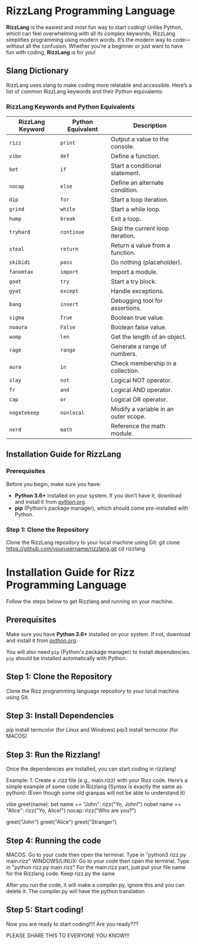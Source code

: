 # RizzLang Programming Language

**RizzLang** is the easiest and most fun way to start coding! Unlike Python, which can feel overwhelming with all its complex keywords, RizzLang simplifies programming using modern words. It’s the modern way to code—without all the confusion. Whether you’re a beginner or just want to have fun with coding, **RizzLang** is for you!

## Slang Dictionary

RizzLang uses slang to make coding more relatable and accessible. Here’s a list of common RizzLang keywords and their Python equivalents:

### RizzLang Keywords and Python Equivalents

| **RizzLang Keyword** | **Python Equivalent** | **Description**               |
|-----------------------|-----------------------|--------------------------------|
| `rizz`               | `print`              | Output a value to the console.|
| `vibe`               | `def`                | Define a function.            |
| `bet`                | `if`                 | Start a conditional statement.|
| `nocap`              | `else`               | Define an alternate condition.|
| `dip`                | `for`                | Start a loop iteration.       |
| `grind`              | `while`              | Start a while loop.           |
| `hump`               | `break`              | Exit a loop.                  |
| `tryhard`            | `continue`           | Skip the current loop iteration.|
| `steal`              | `return`             | Return a value from a function.|
| `skibidi`            | `pass`               | Do nothing (placeholder).     |
| `fanomtax`           | `import`             | Import a module.              |
| `goat`               | `try`                | Start a try block.            |
| `gyat`               | `except`             | Handle exceptions.            |
| `bang`               | `insert`             | Debugging tool for assertions.|
| `sigma`              | `True`               | Boolean true value.           |
| `noaura`             | `False`              | Boolean false value.          |
| `womp`               | `len`                | Get the length of an object.  |
| `rage`               | `range`              | Generate a range of numbers.  |
| `aura`               | `in`                 | Check membership in a collection.|
| `slay`               | `not`                | Logical NOT operator.         |
| `fr`                 | `and`                | Logical AND operator.         |
| `cap`                | `or`                 | Logical OR operator.          |
| `nogatekeep`         | `nonlocal`           | Modify a variable in an outer scope.|
| `nerd`               | `math`               | Reference the math module.    |

## Installation Guide for RizzLang

### Prerequisites

Before you begin, make sure you have:

- **Python 3.6+** installed on your system. If you don't have it, download and install it from [python.org](https://www.python.org/downloads/).
- **pip** (Python’s package manager), which should come pre-installed with Python.

### Step 1: Clone the Repository

Clone the RizzLang repository to your local machine using Git:
git clone https://github.com/yourusername/rizzlang.git
cd rizzlang
# Installation Guide for Rizz Programming Language

Follow the steps below to get Rizzlang and running on your machine.

## Prerequisites

Make sure you have **Python 3.6+** installed on your system. If not, download and install it from [python.org](https://www.python.org/downloads/).

You will also need `pip` (Python's package manager) to install dependencies. `pip` should be installed automatically with Python.

## Step 1: Clone the Repository

Clone the Rizz programming language repository to your local machine using Git.

## Step 3: Install Dependencies
pip install termcolor (for Linux and Windows)
pip3 install termcolor (for MACOS)

## Step 3: Run the Rizzlang!

Once the dependencies are installed, you can start coding in rizzlang!

Example:
	1. Create a .rizz file (e.g., main.rizz) with your Rizz code. Here’s a simple example of some code in Rizzlang (Syntax is exactly the same as python):
 (Even though some old granpas will not be able to understand it)
 
vibe greet(name):
    bet name == "John":
        rizz("Yo, John!")
    nobet name == "Alice":
        rizz("Yo, Alice!")
    nocap:
        rizz("Who are you?")

greet("John")
greet("Alice")
greet("Stranger")

## Step 4: Running the code

MACOS: Go to your code then open the terminal. Type in "python3 rizz.py main.rizz" 
WINDOWS/LINUX: Go to your code then open the terminal. Type in "python rizz.py main.rizz" 
For the main.rizz part, just put your file name for the Rizzlang code.
Keep rizz.py the same

After you run the code, it will make a compiler.py, ignore this and you can delete it. The compiler.py will have the python translation 

## Step 5: Start coding!

Now you are ready to start coding!!!! Are you ready???

PLEASE SHARE THIS TO EVERYONE YOU KNOW!!!

